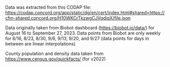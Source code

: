 Data was extracted from this CODAP file: https://codap.concord.org/app/static/dg/en/cert/index.html#shared=https://cfm-shared.concord.org/H10WKCrTkzwgCJVqdiqX/file.json

Data originally taken from Biobot dashboard (https://biobot.io/data/) for August 16 to September 27, 2023. Data points from Biobot are only weekly for 8/16, 8/23, 8/30, 9/6, 9/13, 9/20, and 9/27 (data points for days in between are linear interpolations)

County population and density data taken from https://www.census.gov/quickfacts/  (for v2022)
